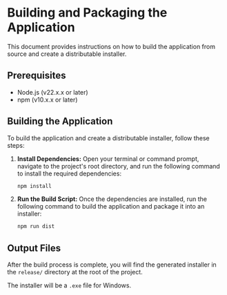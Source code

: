 # Building and Packaging the Application

This document provides instructions on how to build the application from source and create a distributable installer.

## Prerequisites

- Node.js (v22.x.x or later)
- npm (v10.x.x or later)

## Building the Application

To build the application and create a distributable installer, follow these steps:

1. **Install Dependencies:**
   Open your terminal or command prompt, navigate to the project's root directory, and run the following command to install the required dependencies:
   ```bash
   npm install
   ```

2. **Run the Build Script:**
   Once the dependencies are installed, run the following command to build the application and package it into an installer:
   ```bash
   npm run dist
   ```

## Output Files

After the build process is complete, you will find the generated installer in the `release/` directory at the root of the project.

The installer will be a `.exe` file for Windows.
